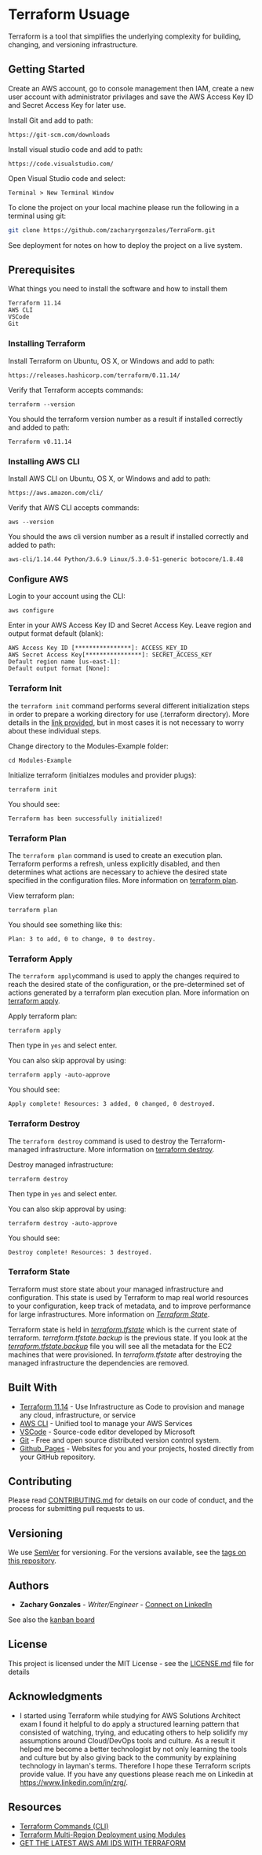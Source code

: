 <meta name="title" property="og:title" content="Terraform Usuage">

<meta property="og:type" content="Article">

<meta name="image" property="og:image" content="//https://github.com/zacharyrgonzales/TerraForm/blob/master/tflogo.png?raw=true">

<meta name="description" property="og:description" content="Terraform guide">

<meta name="author" content="Zachary R Gonzales">

# Terraform Usuage
Terraform is a tool that simplifies the underlying complexity for building, changing, and versioning infrastructure. 

## Getting Started
Create an AWS account, go to console management then IAM, create a new user account with administrator privilages and save the AWS Access Key ID and Secret Access Key for later use.

Install Git and add to path:
```
https://git-scm.com/downloads
```

Install visual studio code and add to path:
```
https://code.visualstudio.com/
```

Open Visual Studio code and select:
```
Terminal > New Terminal Window
```

To clone the project on your local machine please run the following in a terminal using git:
```bash
git clone https://github.com/zacharyrgonzales/TerraForm.git
```

See deployment for notes on how to deploy the project on a live system.

## Prerequisites

What things you need to install the software and how to install them
```
Terraform 11.14
AWS CLI
VSCode
Git
```

### Installing Terraform

Install Terraform on Ubuntu, OS X, or Windows and add to path:
```
https://releases.hashicorp.com/terraform/0.11.14/
```
Verify that Terraform accepts commands:
```
terraform --version
```
You should the terraform version number as a result if installed correctly and added to path:
```
Terraform v0.11.14
```
### Installing AWS CLI

Install AWS CLI on Ubuntu, OS X, or Windows and add to path:
```
https://aws.amazon.com/cli/
```
Verify that AWS CLI accepts commands:
```
aws --version
```
You should the aws cli version number as a result if installed correctly and added to path:
```
aws-cli/1.14.44 Python/3.6.9 Linux/5.3.0-51-generic botocore/1.8.48
```

### Configure AWS

Login to your account using the CLI:
```
aws configure
```
Enter in your AWS Access Key ID and Secret Access Key. Leave region and output format default (blank):
```
AWS Access Key ID [****************]: ACCESS_KEY_ID
AWS Secret Access Key[****************]: SECRET_ACCESS_KEY
Default region name [us-east-1]: 
Default output format [None]: 
```

### Terraform Init

the ```terraform init``` command performs several different initialization steps in order to prepare a working directory for use (.terraform directory). More details in the [link provided](https://www.terraform.io/docs/commands/init.html#usage), but in most cases it is not necessary to worry about these individual steps.

Change directory to the Modules-Example folder:
```
cd Modules-Example
```
Initialize terraform (initialzes modules and provider plugs):
```
terraform init
```
You should see:
```
Terraform has been successfully initialized!
```

### Terraform Plan

The ```terraform plan``` command is used to create an execution plan. Terraform performs a refresh, unless explicitly disabled, and then determines what actions are necessary to achieve the desired state specified in the configuration files. More information on [terraform plan](https://www.terraform.io/docs/commands/plan.html#usage).

View terraform plan:
```
terraform plan
```
You should see something like this:
```
Plan: 3 to add, 0 to change, 0 to destroy.
```

### Terraform Apply

The ```terraform apply```command is used to apply the changes required to reach the desired state of the configuration, or the pre-determined set of actions generated by a terraform plan execution plan. More information on [terraform apply](https://www.terraform.io/docs/commands/apply.html#usage).

Apply terraform plan:
```
terraform apply
```
Then type in ```yes``` and select enter.

You can also skip approval by using:
```
terraform apply -auto-approve
```

You should see:
```
Apply complete! Resources: 3 added, 0 changed, 0 destroyed.
```

### Terraform Destroy

The ```terraform destroy``` command is used to destroy the Terraform-managed infrastructure. More information on [terraform destroy](https://www.terraform.io/docs/commands/destroy.html#usage).

Destroy managed infrastructure:
```
terraform destroy
```
Then type in ```yes``` and select enter.

You can also skip approval by using:
```
terraform destroy -auto-approve
```
You should see:
```
Destroy complete! Resources: 3 destroyed.
```

### Terraform State

Terraform must store state about your managed infrastructure and configuration. This state is used by Terraform to map real world resources to your configuration, keep track of metadata, and to improve performance for large infrastructures. More information on [*Terraform State*](https://www.terraform.io/docs/state/index.html).

Terraform state is held in [*terraform.tfstate*]() which is the current state of terraform. *terraform.tfstate.backup* is the previous state. If you look at the [*terraform.tfstate.backup*]() file you will see all the metadata for the EC2 machines that were provisioned. In *terraform.tfstate* after destroying the managed infrastructure the dependencies are removed.


## Built With

* [Terraform 11.14](http://www.dropwizard.io/1.0.2/docs/) - Use Infrastructure as Code to provision and manage any cloud, infrastructure, or service
* [AWS CLI](https://maven.apache.org/) - Unified tool to manage your AWS Services
* [VSCode](https://rometools.github.io/rome/) - Source-code editor developed by Microsoft 
* [Git](https://rometools.github.io/rome/) - Free and open source distributed version control system.
* [Github_Pages](https://pages.github.com/) - Websites for you and your projects, hosted directly from your GitHub repository.

## Contributing

Please read [CONTRIBUTING.md](https://gist.github.com/zacharyrgonzales/1c65d518637698fd63a5544343662b15) for details on our code of conduct, and the process for submitting pull requests to us.

## Versioning

We use [SemVer](http://semver.org/) for versioning. For the versions available, see the [tags on this repository](https://github.com/your/project/tags). 

## Authors

* **Zachary Gonzales** - *Writer/Engineer* - [Connect on LinkedIn](https://www.linkedin.com/in/zrg/)

See also the [kanban board](https://github.com/zacharyrgonzales/TerraForm/projects/1)

## License

This project is licensed under the MIT License - see the [LICENSE.md](https://github.com/zacharyrgonzales/TerraForm/blob/development/LICENSE) file for details

## Acknowledgments

* I started using Terraform while studying for AWS Solutions Architect exam I found it helpful to do apply a structured learning pattern that consisted of watching, trying, and educating others to help solidify my assumptions around Cloud/DevOps tools and culture. As a result it helped me become a better technologist by not only learning the tools and culture but by also giving back to the community by explaining technology in layman's terms. Therefore I hope these Terraform scripts provide value. If you have any questions please reach me on Linkedin at https://www.linkedin.com/in/zrg/.


## Resources
* [Terraform Commands (CLI)](https://www.terraform.io/docs/commands/index.html)
* [Terraform Multi-Region Deployment using Modules](https://medium.com/johnveldboom/terraform-multi-region-deployment-using-modules-4f94d7833b52)
* [GET THE LATEST AWS AMI IDS WITH TERRAFORM](https://letslearndevops.com/2018/08/23/terraform-get-latest-centos-ami/)
